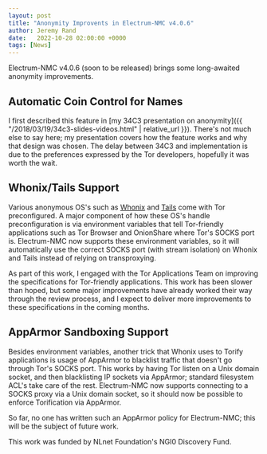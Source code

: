 ```yaml
---
layout: post
title: "Anonymity Improvents in Electrum-NMC v4.0.6"
author: Jeremy Rand
date:   2022-10-28 02:00:00 +0000
tags: [News]
---
```


Electrum-NMC v4.0.6 (soon to be released) brings some long-awaited anonymity improvements.

## Automatic Coin Control for Names

I first described this feature in [my 34C3 presentation on anonymity]({{ "/2018/03/19/34c3-slides-videos.html" | relative_url }}).  There's not much else to say here; my presentation covers how the feature works and why that design was chosen.  The delay between 34C3 and implementation is due to the preferences expressed by the Tor developers, hopefully it was worth the wait.

## Whonix/Tails Support

Various anonymous OS's such as [Whonix](https://www.whonix.org/) and [Tails](https://tails.boum.org/) come with Tor preconfigured.  A major component of how these OS's handle preconfiguration is via environment variables that tell Tor-friendly applications such as Tor Browser and OnionShare where Tor's SOCKS port is.  Electrum-NMC now supports these environment variables, so it will automatically use the correct SOCKS port (with stream isolation) on Whonix and Tails instead of relying on transproxying.

As part of this work, I engaged with the Tor Applications Team on improving the specifications for Tor-friendly applications.  This work has been slower than hoped, but some major improvements have already worked their way through the review process, and I expect to deliver more improvements to these specifications in the coming months.

## AppArmor Sandboxing Support

Besides environment variables, another trick that Whonix uses to Torify applications is usage of AppArmor to blacklist traffic that doesn't go through Tor's SOCKS port.  This works by having Tor listen on a Unix domain socket, and then blacklisting IP sockets via AppArmor; standard filesystem ACL's take care of the rest.  Electrum-NMC now supports connecting to a SOCKS proxy via a Unix domain socket, so it should now be possible to enforce Torification via AppArmor.

So far, no one has written such an AppArmor policy for Electrum-NMC; this will be the subject of future work.

This work was funded by NLnet Foundation's NGI0 Discovery Fund.
